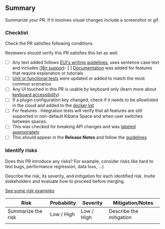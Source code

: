 ## Summary

Summarize your PR. If it involves visual changes include a screenshot or gif.


### Checklist

Check the PR satisfies following conditions. 

Reviewers should verify this PR satisfies this list as well.

- [ ] Any text added follows [EUI's writing guidelines](https://elastic.github.io/eui/#/guidelines/writing), uses sentence case text and includes [i18n support](https://github.com/elastic/kibana/blob/main/packages/kbn-i18n/README.md)- [ ] [Documentation](https://www.elastic.co/guide/en/kibana/master/development-documentation.html) was added for features that require explanation or tutorials
- [ ] [Unit or functional tests](https://www.elastic.co/guide/en/kibana/master/development-tests.html) were updated or added to match the most common scenarios
- [ ] Any UI touched in this PR is usable by keyboard only (learn more about [keyboard accessibility](https://webaim.org/techniques/keyboard/))
- [ ] If a plugin configuration key changed, check if it needs to be allowlisted in the cloud and added to the [docker list](https://github.com/elastic/kibana/blob/main/src/dev/build/tasks/os_packages/docker_generator/resources/base/bin/kibana-docker)
- [ ] For features : Integration tests will verify that all features are still supported in non-default Kibana Space and when user switches between spaces.
- [ ] This was checked for breaking API changes and was [labeled appropriately](https://www.elastic.co/guide/en/kibana/master/contributing.html#_add_your_labels)
- [ ] This should appear in the **Release Notes** and follow the [guidelines](https://www.elastic.co/guide/en/kibana/master/contributing.html#kibana-release-notes-process)

### Identify risks

Does this PR introduce any risks? For example, consider risks like hard to test bugs, performance regression, data loss, ...)

Describe the risk, its severity, and mitigation for each identified risk. Invite stakeholders and evaluate how to proceed before merging.

[See some risk examples](https://github.com/elastic/kibana/blob/main/RISK_MATRIX.mdx)

| Risk                                                                                            | Probability | Severity   | Mitigation/Notes         |
|-------------------------------------------------------------------------------------------------|-------------|------------|--------------------------|
| Summarize the risk                                                                              | Low / High  | Low / High | Describe the mitigation  |
| |



